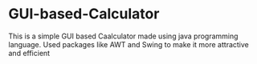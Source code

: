 # GUI-based-Calculator
This is a simple GUI based Caalculator made using java programming language. Used packages like AWT and Swing to make it more attractive and efficient
